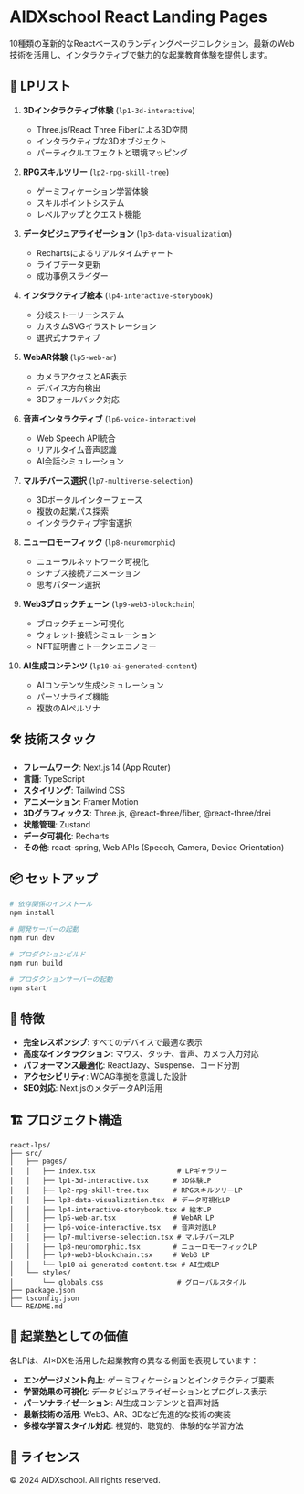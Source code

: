 # AIDXschool React Landing Pages

10種類の革新的なReactベースのランディングページコレクション。最新のWeb技術を活用し、インタラクティブで魅力的な起業教育体験を提供します。

## 🚀 LPリスト

1. **3Dインタラクティブ体験** (`lp1-3d-interactive`)
   - Three.js/React Three Fiberによる3D空間
   - インタラクティブな3Dオブジェクト
   - パーティクルエフェクトと環境マッピング

2. **RPGスキルツリー** (`lp2-rpg-skill-tree`)
   - ゲーミフィケーション学習体験
   - スキルポイントシステム
   - レベルアップとクエスト機能

3. **データビジュアライゼーション** (`lp3-data-visualization`)
   - Rechartsによるリアルタイムチャート
   - ライブデータ更新
   - 成功事例スライダー

4. **インタラクティブ絵本** (`lp4-interactive-storybook`)
   - 分岐ストーリーシステム
   - カスタムSVGイラストレーション
   - 選択式ナラティブ

5. **WebAR体験** (`lp5-web-ar`)
   - カメラアクセスとAR表示
   - デバイス方向検出
   - 3Dフォールバック対応

6. **音声インタラクティブ** (`lp6-voice-interactive`)
   - Web Speech API統合
   - リアルタイム音声認識
   - AI会話シミュレーション

7. **マルチバース選択** (`lp7-multiverse-selection`)
   - 3Dポータルインターフェース
   - 複数の起業パス探索
   - インタラクティブ宇宙選択

8. **ニューロモーフィック** (`lp8-neuromorphic`)
   - ニューラルネットワーク可視化
   - シナプス接続アニメーション
   - 思考パターン選択

9. **Web3ブロックチェーン** (`lp9-web3-blockchain`)
   - ブロックチェーン可視化
   - ウォレット接続シミュレーション
   - NFT証明書とトークンエコノミー

10. **AI生成コンテンツ** (`lp10-ai-generated-content`)
    - AIコンテンツ生成シミュレーション
    - パーソナライズ機能
    - 複数のAIペルソナ

## 🛠️ 技術スタック

- **フレームワーク**: Next.js 14 (App Router)
- **言語**: TypeScript
- **スタイリング**: Tailwind CSS
- **アニメーション**: Framer Motion
- **3Dグラフィックス**: Three.js, @react-three/fiber, @react-three/drei
- **状態管理**: Zustand
- **データ可視化**: Recharts
- **その他**: react-spring, Web APIs (Speech, Camera, Device Orientation)

## 📦 セットアップ

```bash
# 依存関係のインストール
npm install

# 開発サーバーの起動
npm run dev

# プロダクションビルド
npm run build

# プロダクションサーバーの起動
npm start
```

## 🎨 特徴

- **完全レスポンシブ**: すべてのデバイスで最適な表示
- **高度なインタラクション**: マウス、タッチ、音声、カメラ入力対応
- **パフォーマンス最適化**: React.lazy、Suspense、コード分割
- **アクセシビリティ**: WCAG準拠を意識した設計
- **SEO対応**: Next.jsのメタデータAPI活用

## 🏗️ プロジェクト構造

```
react-lps/
├── src/
│   ├── pages/
│   │   ├── index.tsx                    # LPギャラリー
│   │   ├── lp1-3d-interactive.tsx      # 3D体験LP
│   │   ├── lp2-rpg-skill-tree.tsx      # RPGスキルツリーLP
│   │   ├── lp3-data-visualization.tsx  # データ可視化LP
│   │   ├── lp4-interactive-storybook.tsx # 絵本LP
│   │   ├── lp5-web-ar.tsx              # WebAR LP
│   │   ├── lp6-voice-interactive.tsx   # 音声対話LP
│   │   ├── lp7-multiverse-selection.tsx # マルチバースLP
│   │   ├── lp8-neuromorphic.tsx        # ニューロモーフィックLP
│   │   ├── lp9-web3-blockchain.tsx     # Web3 LP
│   │   └── lp10-ai-generated-content.tsx # AI生成LP
│   └── styles/
│       └── globals.css                  # グローバルスタイル
├── package.json
├── tsconfig.json
└── README.md
```

## 🎯 起業塾としての価値

各LPは、AI×DXを活用した起業教育の異なる側面を表現しています：

- **エンゲージメント向上**: ゲーミフィケーションとインタラクティブ要素
- **学習効果の可視化**: データビジュアライゼーションとプログレス表示
- **パーソナライゼーション**: AI生成コンテンツと音声対話
- **最新技術の活用**: Web3、AR、3Dなど先進的な技術の実装
- **多様な学習スタイル対応**: 視覚的、聴覚的、体験的な学習方法

## 📄 ライセンス

© 2024 AIDXschool. All rights reserved.